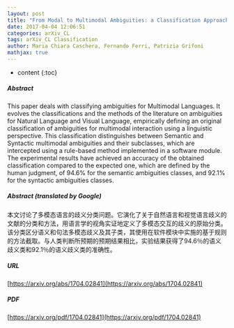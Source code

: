 ```yaml
---
layout: post
title: "From Modal to Multimodal Ambiguities: a Classification Approach"
date: 2017-04-04 12:06:51
categories: arXiv_CL
tags: arXiv_CL Classification
author: Maria Chiara Caschera, Fernando Ferri, Patrizia Grifoni
mathjax: true
---
```


* content
{:toc}

##### Abstract
This paper deals with classifying ambiguities for Multimodal Languages. It evolves the classifications and the methods of the literature on ambiguities for Natural Language and Visual Language, empirically defining an original classification of ambiguities for multimodal interaction using a linguistic perspective. This classification distinguishes between Semantic and Syntactic multimodal ambiguities and their subclasses, which are intercepted using a rule-based method implemented in a software module. The experimental results have achieved an accuracy of the obtained classification compared to the expected one, which are defined by the human judgment, of 94.6% for the semantic ambiguities classes, and 92.1% for the syntactic ambiguities classes.

##### Abstract (translated by Google)
本文讨论了多模态语言的歧义分类问题。它演化了关于自然语言和视觉语言歧义的文献的分类和方法，用语言学的视角实证地定义了多模态交互的歧义的原始分类。该分类区分语义和句法多模态歧义及其子类，其使用在软件模块中实施的基于规则的方法截取。与人类判断所预期的预期结果相比，实验结果获得了94.6％的语义歧义类和92.1％的语义歧义类的准确性。

##### URL
[https://arxiv.org/abs/1704.02841](https://arxiv.org/abs/1704.02841)

##### PDF
[https://arxiv.org/pdf/1704.02841](https://arxiv.org/pdf/1704.02841)

